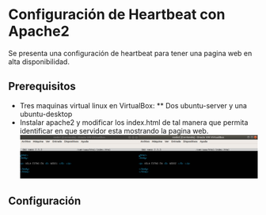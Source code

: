 # Configuración de Heartbeat con Apache2

Se presenta una configuración de heartbeat para tener una pagina web en alta disponibilidad.  

## Prerequisitos 

* Tres maquinas virtual linux en VirtualBox:
** Dos ubuntu-server y una ubuntu-desktop
* Instalar apache2 y modificar los index.html de tal manera que permita identificar en que servidor esta mostrando la pagina web.
[![blogger](https://github.com/jfernandomarquez/Heartbeat-Apache2/blob/master/index.png)](https://jfernandomarquez.blogspot.com/) 

## Configuración 

